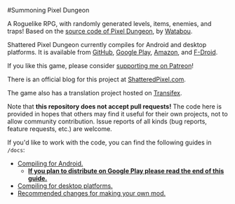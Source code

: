 #Summoning Pixel Dungeon

A Roguelike RPG, with randomly generated levels, items, enemies, and traps! Based on the [source code of Pixel Dungeon](https://github.com/00-Evan/pixel-dungeon-gradle), by [Watabou](https://www.watabou.ru).

Shattered Pixel Dungeon currently compiles for Android and desktop platforms. It is available from [GitHub](https://github.com/00-Evan/shattered-pixel-dungeon/releases), [Google Play](https://play.google.com/store/apps/details?id=com.shatteredpixel.shatteredpixeldungeon), [Amazon](https://www.amazon.com/Shattered-Pixel-Dungeon/dp/B00OH2C21M), and [F-Droid](https://f-droid.org/repository/browse/?fdid=com.shatteredpixel.shatteredpixeldungeon).

If you like this game, please consider [supporting me on Patreon](https://www.patreon.com/ShatteredPixel)!

There is an official blog for this project at [ShatteredPixel.com](http://www.shatteredpixel.com).

The game also has a translation project hosted on [Transifex](https://www.transifex.com/shattered-pixel/shattered-pixel-dungeon/).

Note that **this repository does not accept pull requests!** The code here is provided in hopes that others may find it useful for their own projects, not to allow community contribution. Issue reports of all kinds (bug reports, feature requests, etc.) are welcome.

If you'd like to work with the code, you can find the following guides in `/docs`:
- [Compiling for Android.](docs/getting-started-android.md)
    - **[If you plan to distribute on Google Play please read the end of this guide.](docs/getting-started-android.md#distributing-your-apk)**
- [Compiling for desktop platforms.](docs/getting-started-desktop.md)
- [Recommended changes for making your own mod.](docs/recommended-changes.md)